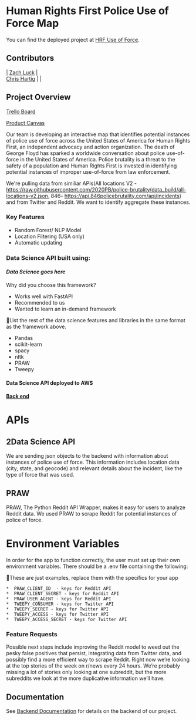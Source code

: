 # Human Rights First Police Use of Force Map

You can find the deployed project at [HRF Use of Force](https://main.d2njpi9j1s76mb.amplifyapp.com/).

## Contributors


|                                                      [Zach Luck](https://github.com/zacharyluck)                                                       |                                                       
                                                    [Chris Hartig](https://github.com/ChrisHartig44)                                                        |                                                                                                         |
## Project Overview

[Trello Board](https://trello.com/b/QD7rXL7v/labs25hrfthierry)

[Product Canvas](https://whimsical.com/47hccoy2w65yxpK8dSfpwz)


Our team is developing an interactive map that identifies potential instances of police use of force across the United States of America for Human Rights First, an independent advocacy and action organization. The death of George Floyd has sparked a worldwide conversation about police use-of-force in the United States of America. Police brutality is a threat to the safety of a population and Human Rights First is invested in identifying potential instances of improper use-of-force from law enforcement.


 We're pulling data from similiar APIs(All locations V2 - https://raw.githubusercontent.com/2020PB/police-brutality/data_build/all-locations-v2.json, 846- https://api.846policebrutality.com/api/incidents) and from Twitter and Reddit. We want to identify aggregate these instances. 

### Key Features

- Random Forest/ NLP Model
- Location Filtering (USA only)
- Automatic updating



### Data Science API built using:

#### _Data Science goes here_

Why did you choose this framework?

- Works well with FastAPI
- Recommended to us
- Wanted to learn an in-demand framework

🚫List the rest of the data science features and libraries in the same format as the framework above.
- Pandas
- scikit-learn
- spacy
- nltk
- PRAW
- Tweepy

#### Data Science API deployed to AWS

#### [Back end](https://github.com/Lambda-School-Labs/Labs25-Human_Rights_First-TeamB-BE)



# APIs

## 2Data Science API 

We are sending json objects to the backend with information about instances of police use of force. This information includes location data (city, state, and geocode) and relevant details about the incident, like the type of force that was used.

## PRAW

PRAW, The Python Reddit API Wrapper, makes it easy for users to analyze Reddit data. We used PRAW to scrape Reddit for potential instances of police of force.
 


# Environment Variables

In order for the app to function correctly, the user must set up their own environment variables. There should be a .env file containing the following:

🚫These are just examples, replace them with the specifics for your app

    
    *  PRAW_CLIENT_ID  - keys for Reddit API
    *  PRAW_CLIENT_SECRET - keys for Reddit API
    *  PRAW_USER_AGENT - keys for Reddit API
    *  TWEEPY_CONSUMER - keys for Twitter API
    *  TWEEPY_SECRET - keys for Twitter API
    *  TWEEPY_ACCESS - keys for Twitter API
    *  TWEEPY_ACCESS_SECRET - keys for Twitter API


### Feature Requests

Possible next steps include improving the Reddit model to weed out the pesky false positives that persist, integrating data from Twitter data, and possibly find a more efficient way to scrape Reddit. Right now we’re looking at the top stories of the week on r/news every 24 hours. We’re probably missing a lot of stories only looking at one subreddit, but the more subreddits we look at the more duplicative information we’ll have.


## Documentation

See [Backend Documentation](https://github.com/Lambda-School-Labs/Labs25-Human_Rights_First-TeamB-BE/blob/main/README.md) for details on the backend of our project.
